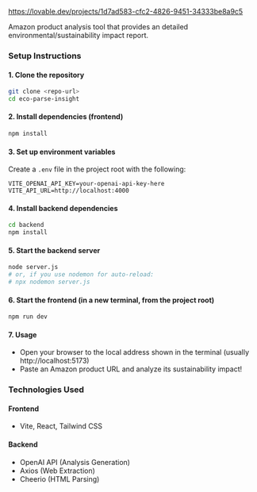 https://lovable.dev/projects/1d7ad583-cfc2-4826-9451-34333be8a9c5

Amazon product analysis tool that provides an detailed environmental/sustainability impact report.

### Setup Instructions

#### 1. Clone the repository
```sh
git clone <repo-url>
cd eco-parse-insight
```

#### 2. Install dependencies (frontend)
```sh
npm install
```

#### 3. Set up environment variables

Create a `.env` file in the project root with the following:
```env
VITE_OPENAI_API_KEY=your-openai-api-key-here
VITE_API_URL=http://localhost:4000
```

#### 4. Install backend dependencies
```sh
cd backend
npm install
```

#### 5. Start the backend server
```sh
node server.js
# or, if you use nodemon for auto-reload:
# npx nodemon server.js
```

#### 6. Start the frontend (in a new terminal, from the project root)
```sh
npm run dev
```

#### 7. Usage
- Open your browser to the local address shown in the terminal (usually http://localhost:5173)
- Paste an Amazon product URL and analyze its sustainability impact!

### Technologies Used

#### Frontend
- Vite, React, Tailwind CSS

#### Backend
- OpenAI API (Analysis Generation)
- Axios (Web Extraction)
- Cheerio (HTML Parsing)